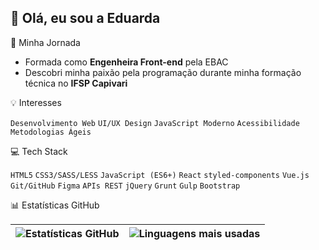 ## 👋 Olá, eu sou a Eduarda

🚀 Minha Jornada

- Formada como **Engenheira Front-end** pela EBAC
- Descobri minha paixão pela programação durante minha formação técnica no **IFSP Capivari**

💡 Interesses

`Desenvolvimento Web` `UI/UX Design` `JavaScript Moderno` `Acessibilidade` `Metodologias Ágeis`

💻 Tech Stack

`HTML5` `CSS3/SASS/LESS` `JavaScript (ES6+)` `React` `styled-components` `Vue.js`  
`Git/GitHub` `Figma` `APIs REST` `jQuery` `Grunt` `Gulp` `Bootstrap`

📊 Estatísticas GitHub

| ![Estatísticas GitHub](https://github-readme-stats.vercel.app/api?username=Eduarda-Nere&show_icons=true&theme=dracula&include_all_commits=true&count_private=true) | ![Linguagens mais usadas](https://github-readme-stats.vercel.app/api/top-langs/?username=Eduarda-Nere&layout=compact&langs_count=7&theme=dracula) |
|-----------------------------------------------------------------------------------------------------------------------------------------------------------------|-------------------------------------------------------------------------------------------------------------------------------------------------|
